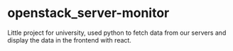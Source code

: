 # openstack_server-monitor
Little project for university, used python to fetch data from our servers and display the data in the frontend with react.
